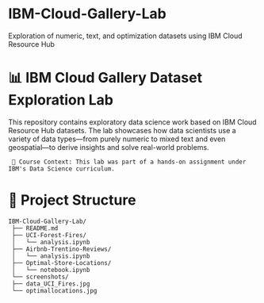# IBM-Cloud-Gallery-Lab
Exploration of numeric, text, and optimization datasets using IBM Cloud Resource Hub

# 📊 IBM Cloud Gallery Dataset Exploration Lab
This repository contains exploratory data science work based on IBM Cloud Resource Hub datasets. The lab showcases how data scientists use a variety of data types—from purely numeric to mixed text and even geospatial—to derive insights and solve real-world problems.

     🔬 Course Context: This lab was part of a hands-on assignment under IBM's Data Science curriculum.


# 📁 Project Structure
    IBM-Cloud-Gallery-Lab/
     ├── README.md
     ├── UCI-Forest-Fires/
     │   └── analysis.ipynb
     ├── Airbnb-Trentino-Reviews/
     │   └── analysis.ipynb
     ├── Optimal-Store-Locations/
     │   └── notebook.ipynb
     └── screenshots/
     ├── data_UCI_Fires.jpg
     └── optimallocations.jpg

     
